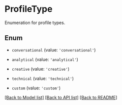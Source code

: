 # ProfileType

Enumeration for profile types.

## Enum

* `conversational` (value: `'conversational'`)

* `analytical` (value: `'analytical'`)

* `creative` (value: `'creative'`)

* `technical` (value: `'technical'`)

* `custom` (value: `'custom'`)

[[Back to Model list]](../README.md#documentation-for-models) [[Back to API list]](../README.md#documentation-for-api-endpoints) [[Back to README]](../README.md)
